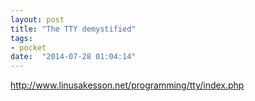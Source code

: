 ```yaml
---
layout: post
title: "The TTY demystified"
tags:
- pocket
date:  "2014-07-28 01:04:14"
---
```


http://www.linusakesson.net/programming/tty/index.php

